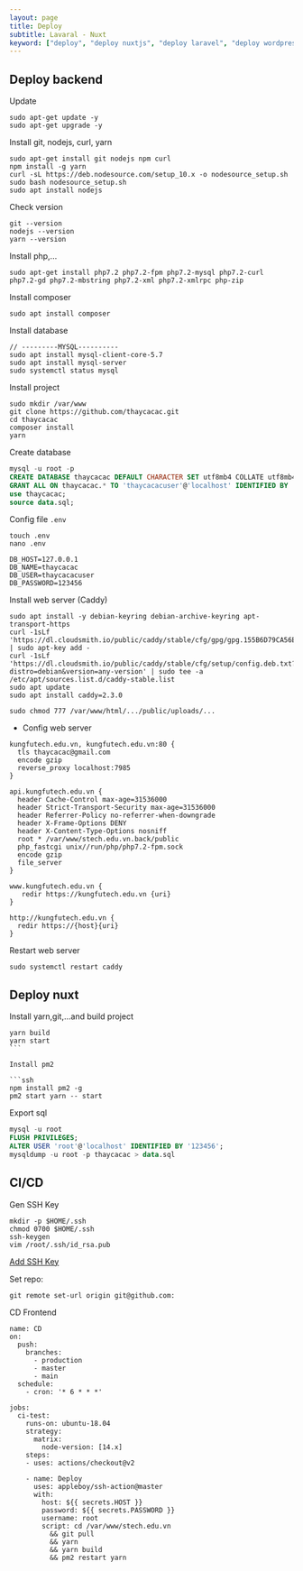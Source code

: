 ```yaml
---
layout: page
title: Deploy
subtitle: Lavaral - Nuxt
keyword: ["deploy", "deploy nuxtjs", "deploy laravel", "deploy wordpress", "thaycacac"]
---
```


## Deploy backend

Update

```ssh
sudo apt-get update -y
sudo apt-get upgrade -y
```

Install git, nodejs, curl, yarn

```ssh
sudo apt-get install git nodejs npm curl
npm install -g yarn
curl -sL https://deb.nodesource.com/setup_10.x -o nodesource_setup.sh
sudo bash nodesource_setup.sh
sudo apt install nodejs
```

Check version

```ssh
git --version
nodejs --version
yarn --version
```

Install php,...

```ssh
sudo apt-get install php7.2 php7.2-fpm php7.2-mysql php7.2-curl php7.2-gd php7.2-mbstring php7.2-xml php7.2-xmlrpc php-zip
```

Install composer

```ssh
sudo apt install composer
```

Install database

```ssh
// ---------MYSQL----------
sudo apt install mysql-client-core-5.7
sudo apt install mysql-server
sudo systemctl status mysql
```

Install project

```ssh
sudo mkdir /var/www
git clone https://github.com/thaycacac.git
cd thaycacac
composer install
yarn
```

Create database

```sql
mysql -u root -p
CREATE DATABASE thaycacac DEFAULT CHARACTER SET utf8mb4 COLLATE utf8mb4_unicode_ci;
GRANT ALL ON thaycacac.* TO 'thaycacacuser'@'localhost' IDENTIFIED BY '123456';
use thaycacac;
source data.sql;
```

Config file `.env`

```ssh
touch .env
nano .env
```

```ssh
DB_HOST=127.0.0.1
DB_NAME=thaycacac
DB_USER=thaycacacuser
DB_PASSWORD=123456
```

Install web server (Caddy)

```ssh
sudo apt install -y debian-keyring debian-archive-keyring apt-transport-https
curl -1sLf 'https://dl.cloudsmith.io/public/caddy/stable/cfg/gpg/gpg.155B6D79CA56EA34.key' | sudo apt-key add -
curl -1sLf 'https://dl.cloudsmith.io/public/caddy/stable/cfg/setup/config.deb.txt?distro=debian&version=any-version' | sudo tee -a /etc/apt/sources.list.d/caddy-stable.list
sudo apt update
sudo apt install caddy=2.3.0

sudo chmod 777 /var/www/html/.../public/uploads/...
```

- Config web server

```ssh
kungfutech.edu.vn, kungfutech.edu.vn:80 {
  tls thaycacac@gmail.com
  encode gzip
  reverse_proxy localhost:7985
}

api.kungfutech.edu.vn {
  header Cache-Control max-age=31536000
  header Strict-Transport-Security max-age=31536000
  header Referrer-Policy no-referrer-when-downgrade
  header X-Frame-Options DENY
  header X-Content-Type-Options nosniff
  root * /var/www/stech.edu.vn.back/public
  php_fastcgi unix//run/php/php7.2-fpm.sock
  encode gzip
  file_server
}

www.kungfutech.edu.vn {
   redir https://kungfutech.edu.vn {uri}
}

http://kungfutech.edu.vn {
  redir https://{host}{uri}
}
```

Restart web server

```ssh
sudo systemctl restart caddy
```

## Deploy nuxt

Install yarn,git,...and build project

````ssh
yarn build
yarn start
```

Install pm2

```ssh
npm install pm2 -g
pm2 start yarn -- start
````

Export sql

```sql
mysql -u root
FLUSH PRIVILEGES;
ALTER USER 'root'@'localhost' IDENTIFIED BY '123456';
mysqldump -u root -p thaycacac > data.sql
```

## CI/CD

Gen SSH Key

```ssh
mkdir -p $HOME/.ssh
chmod 0700 $HOME/.ssh
ssh-keygen
vim /root/.ssh/id_rsa.pub
```

[Add SSH Key](https://github.com/settings/keys)

Set repo: 

```ssh
git remote set-url origin git@github.com:
```

CD Frontend

```ssh
name: CD
on:
  push:
    branches:
      - production
      - master
      - main
  schedule:
    - cron: '* 6 * * *'

jobs:
  ci-test:
    runs-on: ubuntu-18.04
    strategy:
      matrix:
        node-version: [14.x]
    steps:
    - uses: actions/checkout@v2

    - name: Deploy
      uses: appleboy/ssh-action@master
      with:
        host: ${{ secrets.HOST }}
        password: ${{ secrets.PASSWORD }}
        username: root
        script: cd /var/www/stech.edu.vn
          && git pull
          && yarn
          && yarn build
          && pm2 restart yarn
```


